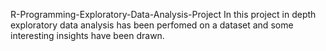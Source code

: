 R-Programming-Exploratory-Data-Analysis-Project
In this project in depth exploratory data analysis has been perfomed on a dataset and some interesting insights have been drawn.
